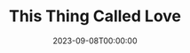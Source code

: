 ---
title: This Thing Called Love
date: 2023-09-08T00:00:00
opening_date: 1933-03-14
closing_date:
layout: productions
playbill:
Theatre: Theatre Jacksonville
cast:
- Harry Bertrand: Charles W. Crooke
- Ann Marvin: Elizabeth Edwards
- Normie DeWitt: Karst Connell
- Fred Garrett: Lawrence Case
- Marie: Lydia Hodges
- Dolly Garrett: Nadine Colson
- Dumary: Paul Delgado
- Miss Alvaraz: Pearl DeMent
- Florence Bertrand: Sara Clark Kelly
- Tice Collins: William DeHoff
crew:
- Director:
  - Charles F. Hopkins, Jr.
- Scenery:
  - Bill Petrie
  - Ernestine Tyler
- Props: Mrs. R.R. Killinger
understudies:
orchestra:
---